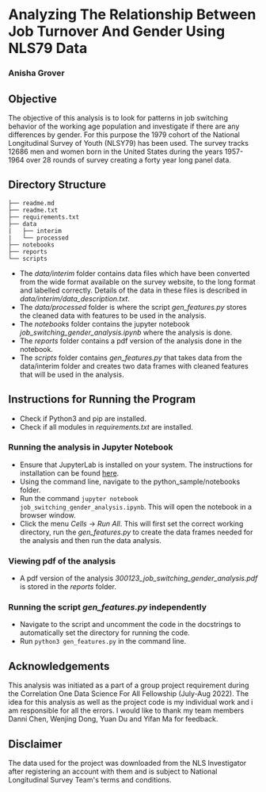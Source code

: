 Analyzing The Relationship Between Job Turnover And Gender Using NLS79
Data
================

### Anisha Grover

## Objective

The objective of this analysis is to look for patterns in job switching
behavior of the working age population and investigate if there are any
differences by gender. For this purpose the 1979 cohort of the National
Longitudinal Survey of Youth (NLSY79) has been used. The survey tracks
12686 men and women born in the United States during the years 1957-1964
over 28 rounds of survey creating a forty year long panel data.

## Directory Structure

    ├── readme.md
    ├── readme.txt
    ├── requirements.txt
    ├── data
    |   ├── interim
    |   └── processed
    ├── notebooks
    ├── reports
    └── scripts

- The *data/interim* folder contains data files which have been
  converted from the wide format available on the survey website, to the
  long format and labelled correctly. Details of the data in these files
  is described in *data/interim/data_description.txt*.
- The *data/processed* folder is where the script *gen_features.py*
  stores the cleaned data with features to be used in the analysis.
- The *notebooks* folder contains the jupyter notebook
  *job_switching_gender_analysis.ipynb* where the analysis is done.
- The *reports* folder contains a pdf version of the analysis done in
  the notebook.
- The *scripts* folder contains *gen_features.py* that takes data from
  the data/interim folder and creates two data frames with cleaned
  features that will be used in the analysis.

## Instructions for Running the Program

- Check if Python3 and pip are installed.
- Check if all modules in *requirements.txt* are installed.

### Running the analysis in Jupyter Notebook

- Ensure that JupyterLab is installed on your system. The instructions
  for installation can be found [here](https://jupyter.org/install).
- Using the command line, navigate to the python_sample/notebooks
  folder.
- Run the command
  `jupyter notebook job_switching_gender_analysis.ipynb`. This will open
  the notebook in a browser window.
- Click the menu *Cells* -\> *Run All*. This will first set the correct
  working directory, run the *gen_features.py* to create the data frames
  needed for the analysis and then run the data analysis.

### Viewing pdf of the analysis

- A pdf version of the analysis
  *300123_job_switching_gender_analysis.pdf* is stored in the *reports*
  folder.

### Running the script *gen_features.py* independently

- Navigate to the script and uncomment the code in the docstrings to
  automatically set the directory for running the code.
- Run `python3 gen_features.py` in the command line.

## Acknowledgements

This analysis was initiated as a part of a group project requirement
during the Correlation One Data Science For All Fellowship (July-Aug
2022). The idea for this analysis as well as the project code is my
individual work and i am responsible for all the errors. I would like to
thank my team members Danni Chen, Wenjing Dong, Yuan Du and Yifan Ma for
feedback.

## Disclaimer

The data used for the project was downloaded from the NLS Investigator
after registering an account with them and is subject to National
Longitudinal Survey Team's terms and conditions.

